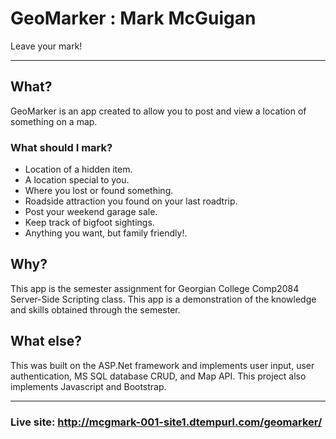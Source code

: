 # GeoMarker : Mark McGuigan  
Leave your mark!  

---

## What?
GeoMarker is an app created to allow you to post and view a location of something on a map.

### What should I mark?
- Location of a hidden item.
- A location special to you.
- Where you lost or found something.
- Roadside attraction you found on your last roadtrip.
- Post your weekend garage sale.
- Keep track of bigfoot sightings.
- Anything you want, but family friendly!.  

## Why?
This app is the semester assignment for Georgian College Comp2084 Server-Side Scripting class. This app is a demonstration of the knowledge and skills obtained through the semester.  

## What else?
This was built on the ASP.Net framework and implements user input, user authentication, MS SQL database CRUD, and Map API. This project also implements Javascript and Bootstrap.

---
### Live site: http://mcgmark-001-site1.dtempurl.com/geomarker/
